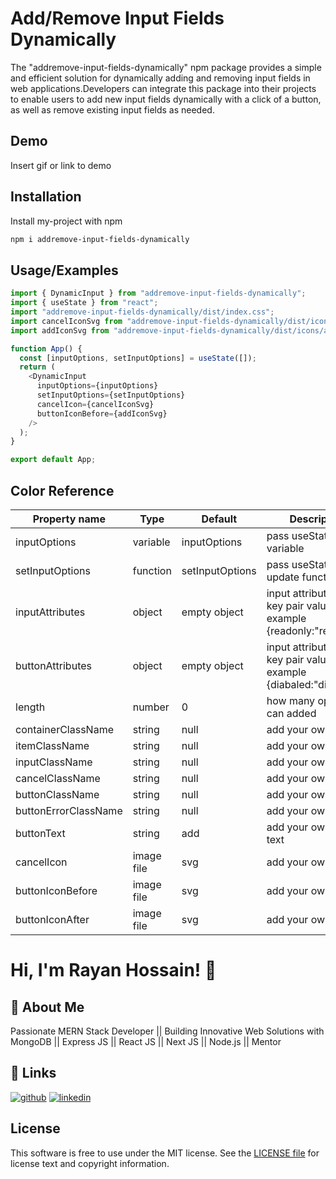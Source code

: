# Add/Remove Input Fields Dynamically

The \"addremove-input-fields-dynamically\" npm package provides a simple and efficient solution for dynamically adding and removing input fields in web applications.Developers can integrate this package into their projects to enable users to add new input fields dynamically with a click of a button, as well as remove existing input fields as needed.

## Demo

Insert gif or link to demo

## Installation

Install my-project with npm

```bash
npm i addremove-input-fields-dynamically
```

## Usage/Examples

```javascript
import { DynamicInput } from "addremove-input-fields-dynamically";
import { useState } from "react";
import "addremove-input-fields-dynamically/dist/index.css";
import cancelIconSvg from "addremove-input-fields-dynamically/dist/icons/cancel.svg";
import addIconSvg from "addremove-input-fields-dynamically/dist/icons/add.svg";

function App() {
  const [inputOptions, setInputOptions] = useState([]);
  return (
    <DynamicInput
      inputOptions={inputOptions}
      setInputOptions={setInputOptions}
      cancelIcon={cancelIconSvg}
      buttonIconBefore={addIconSvg}
    />
  );
}

export default App;
```

## Color Reference

| Property name        | Type       | Default         | Description                                                         |
| -------------------- | ---------- | --------------- | ------------------------------------------------------------------- |
| inputOptions         | variable   | inputOptions    | pass useState variable                                              |
| setInputOptions      | function   | setInputOptions | pass useState state update function                                 |
| inputAttributes      | object     | empty object    | input attributes with key pair value. example {readonly:"readonly"} |
| buttonAttributes     | object     | empty object    | input attributes with key pair value. example {diabaled:"disabled"} |
| length               | number     | 0               | how many options can added                                          |
| containerClassName   | string     | null            | add your own css                                                    |
| itemClassName        | string     | null            | add your own css                                                    |
| inputClassName       | string     | null            | add your own css                                                    |
| cancelClassName      | string     | null            | add your own css                                                    |
| buttonClassName      | string     | null            | add your own css                                                    |
| buttonErrorClassName | string     | null            | add your own css                                                    |
| buttonText           | string     | add             | add your own button text                                            |
| cancelIcon           | image file | svg             | add your own icon                                                   |
| buttonIconBefore     | image file | svg             | add your own icon                                                   |
| buttonIconAfter      | image file | svg             | add your own icon                                                   |

# Hi, I'm Rayan Hossain! 👋

## 🚀 About Me

Passionate MERN Stack Developer || Building Innovative Web Solutions with MongoDB || Express JS || React JS || Next JS || Node.js || Mentor

## 🔗 Links

[![github](https://img.shields.io/badge/my_portfolio-000?style=for-the-badge&logo=ko-fi&logoColor=white)](https://github.com/rayan2228)
[![linkedin](https://img.shields.io/badge/linkedin-0A66C2?style=for-the-badge&logo=linkedin&logoColor=white)](https://www.linkedin.com/in/rayan2228/)

## License

This software is free to use under the MIT license. See the [LICENSE file](https://choosealicense.com/licenses/mit/) for license text and copyright information.
